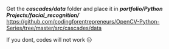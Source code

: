 Get the ***cascades/data*** folder and place it in ***portfolio/Python Projects/facial_recognition/***
https://github.com/codingforentrepreneurs/OpenCV-Python-Series/tree/master/src/cascades/data


If you dont, codes will not work 😐

